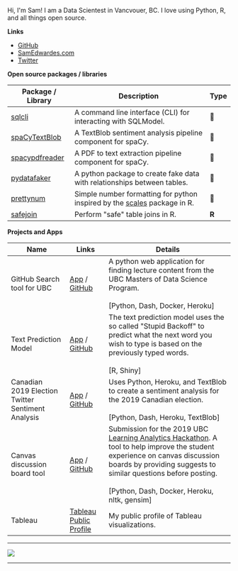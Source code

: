 Hi, I'm Sam! I am a Data Scientest in Vancvouer, BC. I love using Python, R, and all things open source.

**Links**

- [GitHub](https://github.com/SamEdwardes)
- [SamEdwardes.com](https://samedwardes.com/)
- [Twitter](https://twitter.com/TheReaLSamlam)

**Open source packages / libraries**

| Package / Library                                                      | Description                                                  | Type |
| ------------------------------------------------------------ | ------------------------------------------------------------ | ---- |
| [sqlcli](https://github.com/SamEdwardes/sqlcli) | A command line interface (CLI) for interacting with SQLModel.  | 🐍    |
| [spaCyTextBlob](https://github.com/SamEdwardes/spaCyTextBlob) | A TextBlob sentiment analysis pipeline component for spaCy.  | 🐍    |
| [spacypdfreader](https://github.com/SamEdwardes/spacypdfreader) | A PDF to text extraction pipeline component for spaCy. | 🐍    |
| [pydatafaker](https://github.com/SamEdwardes/pydatafaker)    | A python package to create fake data with relationships between tables. | 🐍    |
| [prettynum](https://github.com/SamEdwardes/prettynum)    | Simple number formatting for python inspired by the [scales](https://scales.r-lib.org/index.html) package in R. | 🐍    |
| [safejoin](https://github.com/SamEdwardes/safejoin)    | Perform "safe" table joins in R. | **R**    |

**Projects and Apps**

| Name                                                      | Links |Details                                                      |
| ------------------------------------------------------------ | ----- |------------------------------------------------------------ |
| GitHub Search tool for UBC | [App](https://ubc-mds-github-search.herokuapp.com/) / [GitHub](https://github.com/SamEdwardes/ubc-mds-github-search) | A python web application for finding lecture content from the UBC Masters of Data Science Program. <br /><br />[Python, Dash, Docker, Heroku] | 
| Text Prediction Model | [App](https://samedwardes.shinyapps.io/text-prediction-model/) / [GitHub](https://github.com/SamEdwardes/predictive-text-model-swift-key) | The text prediction model uses the so called "Stupid Backoff" to predict what the next word you wish to type is based on the previously typed words. <br /><br />[R, Shiny]|
| Canadian 2019 Election Twitter Sentiment Analysis | [App](https://cdn-election-sent-app.herokuapp.com/) / [GitHub](https://github.com/SamEdwardes/sentiment-cdn-election) | Uses Python, Heroku, and TextBlob to create a sentiment analysis for the 2019 Canadian election.<br /><br />[Python, Dash, Heroku, TextBlob] |
| Canvas discussion board tool | [App](https://ubc-canvas-discussion-board.herokuapp.com/) / [GitHub](https://github.com/SamEdwardes/MDS_Learning_Analytics)<br /> | Submission for the 2019 UBC [Learning Analytics Hackathon](https://learninganalytics.ubc.ca/for-students/hackathons/). A tool to help improve the student experience on canvas discussion boards by providing suggests to similar questions before posting.<br /><br />[Python, Dash, Docker, Heroku, nltk, gensim] |
| Tableau | [Tableau Public Profile](https://public.tableau.com/profile/sam.edwardes#!/) | My public profile of Tableau visualizations. |


<hr>

<p align="left">
  <img src="https://github-readme-stats.vercel.app/api?username=samedwardes&show_icons=true"/>
</p>

<hr>
